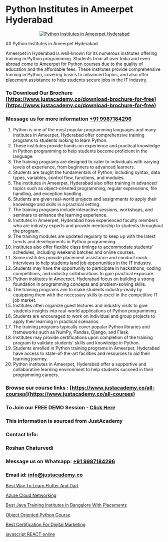# Python Institutes in Ameerpet Hyderabad

<p align="center">
  <a href="https://justacademy.co/course-detail/python-training">
    <img src="https://justacademy.co/storage2/course_image/1709713400_course_image.webp" alt="Python Institutes in Ameerpet Hyderabad">
  </a>
</p>
## Python Institutes in Ameerpet Hyderabad

Ameerpet in Hyderabad is well-known for its numerous institutes offering training in Python programming. Students from all over India and even abroad come to Ameerpet for Python courses due to the quality of education and the affordable fees. These institutes provide comprehensive training in Python, covering basics to advanced topics, and also offer placement assistance to help students secure jobs in the IT industry.
### To Download Our Brochure [https://www.justacademy.co/download-brochure-for-free](https://www.justacademy.co/download-brochure-for-free)
### Message us for more information [+91 9987184296](https://api.whatsapp.com/send?phone=919987184296)
1) Python is one of the most popular programming languages and many institutes in Ameerpet, Hyderabad offer comprehensive training programs to students looking to learn Python.
2) These institutes provide hands-on experience and practical knowledge in Python programming to help students become proficient in the language.
3) The training programs are designed to cater to individuals with varying levels of experience, from beginners to advanced learners.
4) Students are taught the fundamentals of Python, including syntax, data types, variables, control flow, functions, and modules.
5) The institutes in Ameerpet, Hyderabad also offer training in advanced topics such as object-oriented programming, regular expressions, file handling, and exception handling.
6) Students are given real-world projects and assignments to apply their knowledge and skills in a practical setting.
7) The training programs include interactive sessions, workshops, and seminars to enhance the learning experience.
8) Institutes in Ameerpet, Hyderabad have experienced faculty members who are industry experts and provide mentorship to students throughout the program.
9) The training modules are updated regularly to keep up with the latest trends and developments in Python programming.
10) Institutes also offer flexible class timings to accommodate students' schedules, including weekend batches and online courses.
11) Some institutes provide placement assistance and conduct mock interviews to help students land job opportunities in the IT industry.
12) Students may have the opportunity to participate in hackathons, coding competitions, and industry collaborations to gain practical exposure.
13) Python institutes in Ameerpet, Hyderabad focus on building a strong foundation in programming concepts and problem-solving skills.
14) The training programs aim to make students industry-ready by equipping them with the necessary skills to excel in the competitive IT job market.
15) Institutes often organize guest lectures and industry visits to give students insights into real-world applications of Python programming.
16) Students are encouraged to work on individual and group projects to apply their learning in practical scenarios.
17) The training programs typically cover popular Python libraries and frameworks such as NumPy, Pandas, Django, and Flask.
18) Institutes may provide certifications upon completion of the training program to validate students' skills and knowledge in Python.
19) Students enrolled in Python training programs in Ameerpet, Hyderabad have access to state-of-the-art facilities and resources to aid their learning journey.
20) Python institutes in Ameerpet, Hyderabad offer a supportive and collaborative learning environment to help students succeed in their programming careers.

### Browse our course links : [https://www.justacademy.co/all-courses](https://www.justacademy.co/all-courses) 
### To Join our FREE DEMO Session - [Click Here](https://www.justacademy.co/register-for-course-demo)


### This information is sourced from JustAcademy
### Contact Info:
### Roshan Chaturvedi
### Message us on Whatsapp: [+91 9987184296](https://api.whatsapp.com/send?phone=919987184296)
### Email id: [info@justacademy.co](mailto:info@justacademy.co)
                
[Best Way To Learn Flutter And Dart](https://www.linkedin.com/pulse/best-way-learn-flutter-dart-justacademy-mumbai-wdqec/)

[Azure Cloud Networking](https://www.linkedin.com/pulse/azure-cloud-computing-platform-justacademy-delhi-jbxkc?trackingId=OcAKi8kOv7fczV%2Fbo7YW1w%3D%3D&lipi=urn%3Ali%3Apage%3Ad_flagship3_company_admin%3BiK8uaYXISG24DaU4tVx5cA%3D%3D)

[Best Java Training Institutes In Bangalore With Placements](https://medium.com/@akanshapatil/best-java-training-institutes-in-bangalore-with-placements-1ed2b9e61079)

[Object Oriented Python Course](https://medium.com/@justacademytraining/object-oriented-python-course-98373b55fbc0)

[Best Certification For Digital Marketing](https://justacademyin.github.io/justacademy/best-certification-for-digital-marketing)

[javascript REACT online](https://justacademyin.github.io/justacademy/javascript-react-online)

